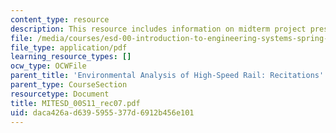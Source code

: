 ```yaml
---
content_type: resource
description: This resource includes information on midterm project presentations.
file: /media/courses/esd-00-introduction-to-engineering-systems-spring-2011/daca426ad6395955377d6912b456e101_MITESD_00S11_rec07.pdf
file_type: application/pdf
learning_resource_types: []
ocw_type: OCWFile
parent_title: 'Environmental Analysis of High-Speed Rail: Recitations'
parent_type: CourseSection
resourcetype: Document
title: MITESD_00S11_rec07.pdf
uid: daca426a-d639-5955-377d-6912b456e101
---
```

